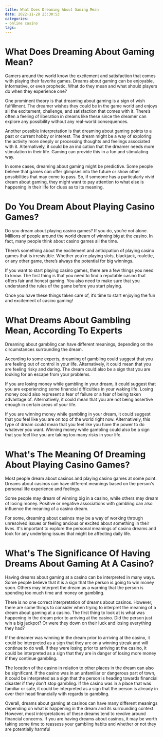 ```yaml
---
title: What Does Dreaming About Gaming Mean
date: 2022-11-28 23:30:53
categories:
- online casino
tags:
---
```



#  What Does Dreaming About Gaming Mean?

Gamers around the world know the excitement and satisfaction that comes with playing their favorite games. Dreams about gaming can be enjoyable, informative, or even prophetic. What do they mean and what should players do when they experience one?

One prominent theory is that dreaming about gaming is a sign of wish fulfillment. The dreamer wishes they could be in the game world and enjoys all the excitement, challenge, and satisfaction that comes with it. There’s often a feeling of liberation in dreams like these since the dreamer can explore any possibility without any real-world consequences.

Another possible interpretation is that dreaming about gaming points to a past or current hobby or interest. The dream might be a way of exploring the activity more deeply or processing thoughts and feelings associated with it. Alternatively, it could be an indication that the dreamer needs more stimulation in their life. Gaming can provide this in a fun and stimulating way.

In some cases, dreaming about gaming might be predictive. Some people believe that games can offer glimpses into the future or show other possibilities that may come to pass. So, if someone has a particularly vivid dream about gaming, they might want to pay attention to what else is happening in their life for clues as to its meaning.

#  Do You Dream About Playing Casino Games?

Do you dream about playing casino games? If you do, you’re not alone. Millions of people around the world dream of winning big at the casino. In fact, many people think about casino games all the time.

There’s something about the excitement and anticipation of playing casino games that is irresistible. Whether you’re playing slots, blackjack, roulette, or any other game, there’s always the potential for big winnings.

If you want to start playing casino games, there are a few things you need to know. The first thing is that you need to find a reputable casino that offers fair and honest gaming. You also need to make sure that you understand the rules of the game before you start playing.

Once you have these things taken care of, it’s time to start enjoying the fun and excitement of casino gaming!

#  What Dreams About Gambling Mean, According To Experts

Dreaming about gambling can have different meanings, depending on the circumstances surrounding the dream. 

According to some experts, dreaming of gambling could suggest that you are feeling out of control in your life. Alternatively, it could mean that you are feeling risky and daring. The dream could also be a sign that you are looking for an escape from your problems.

If you are losing money while gambling in your dream, it could suggest that you are experiencing some financial difficulties in your waking life. Losing money could also represent a fear of failure or a fear of being taken advantage of. Alternatively, it could mean that you are not being assertive enough in certain areas of your life. 

If you are winning money while gambling in your dream, it could suggest that you feel like you are on top of the world right now. Alternatively, this type of dream could mean that you feel like you have the power to do whatever you want. Winning money while gambling could also be a sign that you feel like you are taking too many risks in your life.

#  What's The Meaning Of Dreaming About Playing Casino Games?

Most people dream about casinos and playing casino games at some point. Dreams about casinos can have different meanings based on the person's personal life experience and feelings.

Some people may dream of winning big in a casino, while others may dream of losing money. Positive or negative associations with gambling can also influence the meaning of a casino dream.

For some, dreaming about casinos may be a way of working through unresolved issues or feeling anxious or excited about something in their lives. It's important to explore the personal meanings of casino dreams and look for any underlying issues that might be affecting daily life.

#  What's The Significance Of Having Dreams About Gaming At A Casino?

Having dreams about gaming at a casino can be interpreted in many ways. Some people believe that it is a sign that the person is going to win money soon. Others may interpret the dream as a warning that the person is spending too much time and money on gambling.

There is no one correct interpretation of dreams about casinos. However, there are some things to consider when trying to interpret the meaning of a dream about gaming at a casino. The first thing to look at is what was happening in the dream prior to arriving at the casino. Did the person just win a big jackpot? Or were they down on their luck and losing everything they had?

If the dreamer was winning in the dream prior to arriving at the casino, it could be interpreted as a sign that they are on a winning streak and will continue to do well. If they were losing prior to arriving at the casino, it could be interpreted as a sign that they are in danger of losing more money if they continue gambling.

The location of the casino in relation to other places in the dream can also be significant. If the casino was in an unfamiliar or dangerous part of town, it could be interpreted as a sign that the person is heading towards financial disaster if they don't stop gambling. If the casino was in a place that was familiar or safe, it could be interpreted as a sign that the person is already in over their head financially with regards to gambling.

Overall, dreams about gaming at casinos can have many different meanings depending on what is happening in the dream and its surrounding context. However, most interpretations of these dreams tend to revolve around financial concerns. If you are having dreams about casinos, it may be worth taking some time to reassess your gambling habits and whether or not they are potentially harmful